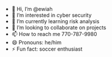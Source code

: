 - 👋 Hi, I’m @ewiah
- 👀 I’m interested in cyber security
- 🌱 I’m currently learning risk analysis
- 💞️ I’m looking to collaborate on projects
- 📫 How to reach me 770-787-9980
- 😄 Pronouns: he/him
- ⚡ Fun fact: soccer enthusiast

<!---
ewiah/ewiah is a ✨ special ✨ repository because its `README.md` (this file) appears on your GitHub profile.
You can click the Preview link to take a look at your changes.
--->
